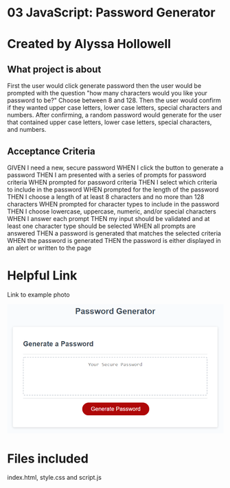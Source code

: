 # 03 JavaScript: Password Generator

# Created by Alyssa Hollowell

## What project is about  

First the user would click generate password then the user would be prompted with the question "how many characters would you like your password to be?" Choose between 8 and 128. Then the user would confirm if they wanted upper case letters, lower case letters, special characters and numbers. After confirming, a random password would generate for the user that contained upper case letters, lower case letters, special characters, and numbers. 


## Acceptance Criteria

GIVEN I need a new, secure password
WHEN I click the button to generate a password
THEN I am presented with a series of prompts for password criteria
WHEN prompted for password criteria
THEN I select which criteria to include in the password
WHEN prompted for the length of the password
THEN I choose a length of at least 8 characters and no more than 128 characters
WHEN prompted for character types to include in the password
THEN I choose lowercase, uppercase, numeric, and/or special characters
WHEN I answer each prompt
THEN my input should be validated and at least one character type should be selected
WHEN all prompts are answered
THEN a password is generated that matches the selected criteria
WHEN the password is generated
THEN the password is either displayed in an alert or written to the page


# Helpful Link
Link to example photo

![websitescreenshot](./Assets/03-javascript-homework-demo.png)



# Files included 
index.html, style.css and script.js